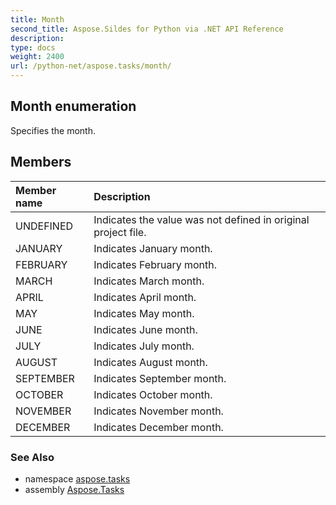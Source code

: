 ```yaml
---
title: Month
second_title: Aspose.Sildes for Python via .NET API Reference
description: 
type: docs
weight: 2400
url: /python-net/aspose.tasks/month/
---
```


## Month enumeration

Specifies the month.

## Members
| Member name | Description |
| :- | :- |
|UNDEFINED|Indicates the value was not defined in original project file.|
|JANUARY|Indicates January month.|
|FEBRUARY|Indicates February month.|
|MARCH|Indicates March month.|
|APRIL|Indicates April month.|
|MAY|Indicates May month.|
|JUNE|Indicates June month.|
|JULY|Indicates July month.|
|AUGUST|Indicates August month.|
|SEPTEMBER|Indicates September month.|
|OCTOBER|Indicates October month.|
|NOVEMBER|Indicates November month.|
|DECEMBER|Indicates December month.|

### See Also

* namespace [aspose.tasks](/tasks/python-net/aspose.tasks/)
* assembly [Aspose.Tasks](/tasks/python-net/)

